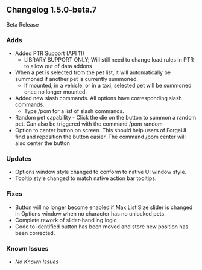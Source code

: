 ## Changelog 1.5.0-beta.7

Beta Release

### Adds
* Added PTR Support (API 11)
  * LIBRARY SUPPORT ONLY; Will still need to change load rules in PTR to allow out of data addons
* When a pet is selected from the pet list, it will automatically be summoned if another pet is currently summoned. 
  * If mounted, in a vehicle, or in a taxi, selected pet will be summoned once no longer mounted.
* Added new slash commands. All options have corresponding slash commands.
  * Type /pom for a list of slash commands.
* Random pet capability - Click the die on the button to summon a random pet. Can also be triggered with the command /pom random
* Option to center button on screen. This should help users of ForgeUI find and reposition the button easier. The command /pom center will also center the button

### Updates
* Options window style changed to conform to native UI window style.
* Tooltip style changed to match native action bar tooltips.

### Fixes
* Button will no longer become enabled if Max List Size slider is changed in Options window when no character has no unlocked pets.
* Complete rework of slider-handling logic
* Code to identified button has been moved and store new position has been corrected.

### Known Issues
* *No Known Issues*

